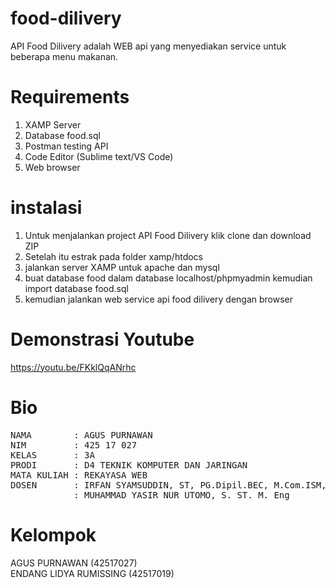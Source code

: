 # food-dilivery
API Food Dilivery adalah WEB api yang menyediakan service untuk beberapa menu makanan.

# Requirements
1. XAMP Server
2. Database food.sql
3. Postman testing API
4. Code Editor (Sublime text/VS Code)
5. Web browser

# instalasi
1. Untuk menjalankan project API Food Dilivery klik clone dan download ZIP
2. Setelah itu estrak pada folder xamp/htdocs
3. jalankan server XAMP untuk apache dan mysql
4. buat database food dalam database localhost/phpmyadmin kemudian import database food.sql  
5. kemudian jalankan web service api food dilivery dengan browser

# Demonstrasi Youtube
https://youtu.be/FKklQqANrhc

# Bio
<pre>
NAMA        : AGUS PURNAWAN
NIM         : 425 17 027
KELAS       : 3A
PRODI       : D4 TEKNIK KOMPUTER DAN JARINGAN
MATA KULIAH : REKAYASA WEB
DOSEN       : IRFAN SYAMSUDDIN, ST, PG.Dipil.BEC, M.Com.ISM,Ph.D
            : MUHAMMAD YASIR NUR UTOMO, S. ST. M. Eng
</pre>

# Kelompok
AGUS PURNAWAN (42517027)<br>
ENDANG LIDYA RUMISSING (42517019)
